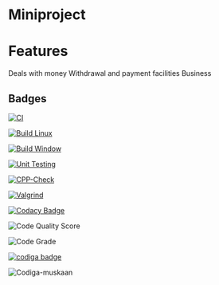 # Miniproject
# Features
Deals with money
Withdrawal and payment facilities
Business

## Badges

[![CI](https://github.com/MuskaanPuri03/Miniproject/actions/workflows/main.yml/badge.svg)](https://github.com/MuskaanPuri03/Miniproject/actions/workflows/main.yml)

[![Build Linux](https://github.com/MuskaanPuri03/Miniproject/actions/workflows/Build.yml/badge.svg)](https://github.com/MuskaanPuri03/Miniproject/actions/workflows/Build.yml)

[![Build Window](https://github.com/MuskaanPuri03/Miniproject/actions/workflows/Window.yml/badge.svg)](https://github.com/MuskaanPuri03/Miniproject/actions/workflows/Window.yml)

[![Unit Testing](https://github.com/MuskaanPuri03/Miniproject/actions/workflows/Unit.yml/badge.svg)](https://github.com/MuskaanPuri03/Miniproject/actions/workflows/Unit.yml)

[![CPP-Check](https://github.com/MuskaanPuri03/Miniproject/actions/workflows/CPP.yml/badge.svg)](https://github.com/MuskaanPuri03/Miniproject/actions/workflows/CPP.yml)

[![Valgrind](https://github.com/MuskaanPuri03/Miniproject/actions/workflows/Val.yml/badge.svg)](https://github.com/MuskaanPuri03/Miniproject/actions/workflows/Val.yml)

[![Codacy Badge](https://app.codacy.com/project/badge/Grade/c23e34c9c1c24b0dae247c626580cc05)](https://www.codacy.com/gh/MuskaanPuri03/Miniproject/dashboard?utm_source=github.com&amp;utm_medium=referral&amp;utm_content=MuskaanPuri03/Miniproject&amp;utm_campaign=Badge_Grade)

![Code Quality Score](https://api.codiga.io/project/31524/score/svg)

![Code Grade](https://api.codiga.io/project/31524/status/svg)

<a href="https://app.codiga.io/public/user/github/MuskaanPuri03">
   <img src="https://api.codiga.io/public/badge/user/github/MuskaanPuri03?style=light" alt="codiga badge" />
</a>

![Codiga-muskaan](https://user-images.githubusercontent.com/98894992/156512749-a015ae26-4ea4-4e18-bba6-664eef423ba6.png)
